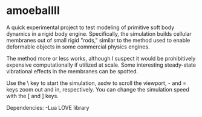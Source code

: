 # amoebaIIII

A quick experimental project to test modeling of primitive soft body dynamics in a rigid body engine. Specifically, the simulation builds cellular membranes out of small rigid "rods," similar to the method used to enable deformable objects in some commercial physics engines.

The method more or less works, although I suspect it would be prohibitively expensive computationally if utilized at scale. Some interesting steady-state vibrational effects in the membranes can be spotted.

Use the \ key to start the simulation, asdw to scroll the viewport, - and = keys zoom out and in, respectively. You can change the simulation speed with the [ and ] keys.

Dependencies:
-Lua LOVE library
